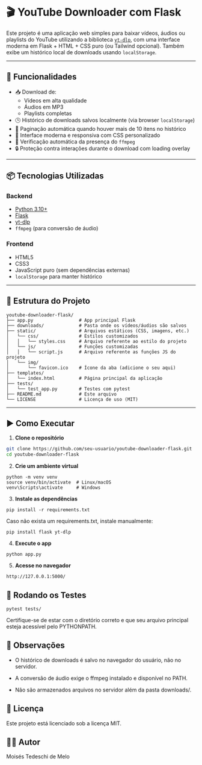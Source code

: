 # 🎬 YouTube Downloader com Flask

Este projeto é uma aplicação web simples para baixar vídeos, áudios ou playlists do YouTube utilizando a biblioteca [`yt-dlp`](https://github.com/yt-dlp/yt-dlp), com uma interface moderna em Flask + HTML + CSS puro (ou Tailwind opcional). Também exibe um histórico local de downloads usando `localStorage`.

---

## 🔧 Funcionalidades

- 📥 Download de:
  - Vídeos em alta qualidade
  - Áudios em MP3
  - Playlists completas
- 🕒 Histórico de downloads salvos localmente (via browser `localStorage`)
- 🧭 Paginação automática quando houver mais de 10 itens no histórico
- 🎨 Interface moderna e responsiva com CSS personalizado
- 🧩 Verificação automática da presença do `ffmpeg`
- 🔒 Proteção contra interações durante o download com loading overlay

---

## 📦 Tecnologias Utilizadas

### Backend

- [Python 3.10+](https://www.python.org/)
- [Flask](https://flask.palletsprojects.com/)
- [yt-dlp](https://github.com/yt-dlp/yt-dlp)
- `ffmpeg` (para conversão de áudio)

### Frontend

- HTML5
- CSS3
- JavaScript puro (sem dependências externas)
- `localStorage` para manter histórico

---

## 📁 Estrutura do Projeto
<!-- TREEVIEW START -->
```
youtube-downloader-flask/
├── app.py                 # App principal Flask
├── downloads/             # Pasta onde os vídeos/áudios são salvos
├── static/                # Arquivos estáticos (CSS, imagens, etc.)
│   └── css/               # Estilos customizados
│   │   └── styles.css     # Arquivo referente ao estilo do projeto
│   └── js/                # Funções customizadas
│   │   └── script.js      # Arquivo referente as funções JS do projeto
│   └── img/
│       └── favicon.ico    # Ícone da aba (adicione o seu aqui)
├── templates/
│   └── index.html         # Página principal da aplicação
├── tests/
│   └── test_app.py        # Testes com pytest
├── README.md              # Este arquivo
└── LICENSE                # Licença de uso (MIT)
```
<!-- TREEVIEW END -->
---

## ▶️ Como Executar

1. **Clone o repositório**

```bash
git clone https://github.com/seu-usuario/youtube-downloader-flask.git
cd youtube-downloader-flask
```

2. **Crie um ambiente virtual**

```
python -m venv venv
source venv/bin/activate  # Linux/macOS
venv\Scripts\activate     # Windows
```


3. **Instale as dependências**

```
pip install -r requirements.txt
```

Caso não exista um requirements.txt, instale manualmente:

```
pip install flask yt-dlp
```

4. **Execute o app**

```
python app.py
```

5. **Acesse no navegador**

```
http://127.0.0.1:5000/
```

## 🧪 Rodando os Testes

```
pytest tests/
```

Certifique-se de estar com o diretório correto e que seu arquivo principal esteja acessível pelo PYTHONPATH.

## 📝 Observações

- O histórico de downloads é salvo no navegador do usuário, não no servidor.

- A conversão de áudio exige o ffmpeg instalado e disponível no PATH.

- Não são armazenados arquivos no servidor além da pasta downloads/.

## 📄 Licença

Este projeto está licenciado sob a licença MIT.

## 🙋‍♂️ Autor
Moisés Tedeschi de Melo